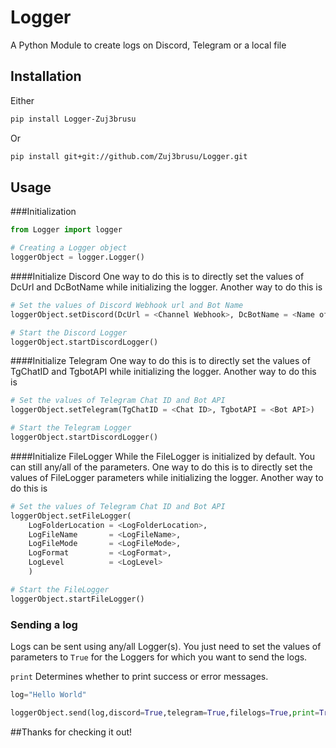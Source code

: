 # Logger
A Python Module to create logs on Discord, Telegram or a local file

## Installation
Either
```bash
pip install Logger-Zuj3brusu
```
Or
```bash
pip install git+git://github.com/Zuj3brusu/Logger.git
```

## Usage
###Initialization
```python
from Logger import logger

# Creating a Logger object
loggerObject = logger.Logger()
```

####Initialize Discord
One way to do this is to directly set the values of DcUrl and DcBotName while initializing the logger. Another way to do this is
```python
# Set the values of Discord Webhook url and Bot Name
loggerObject.setDiscord(DcUrl = <Channel Webhook>, DcBotName = <Name of the Bot>)

# Start the Discord Logger
loggerObject.startDiscordLogger()
```
####Initialize Telegram
One way to do this is to directly set the values of TgChatID and TgbotAPI while initializing the logger. Another way to do this is
```python
# Set the values of Telegram Chat ID and Bot API
loggerObject.setTelegram(TgChatID = <Chat ID>, TgbotAPI = <Bot API>)

# Start the Telegram Logger
loggerObject.startDiscordLogger()
```

####Initialize FileLogger
While the FileLogger is initialized by default. You can still any/all of the parameters.
One way to do this is to directly set the values of FileLogger parameters while initializing the logger. Another way to do this is
```python
# Set the values of Telegram Chat ID and Bot API
loggerObject.setFileLogger(
	LogFolderLocation = <LogFolderLocation>,
	LogFileName       = <LogFileName>,
	LogFileMode       = <LogFileMode>,
	LogFormat         = <LogFormat>,
	LogLevel          = <LogLevel>
	)

# Start the FileLogger
loggerObject.startFileLogger()
```

### Sending a log
Logs can be sent using any/all Logger(s). You just need to set the values of parameters to `True` for the Loggers for which you want to send the logs.

`print` Determines whether to print success or error messages.
```python
log="Hello World"

loggerObject.send(log,discord=True,telegram=True,filelogs=True,print=True)
```

##Thanks for checking it out!